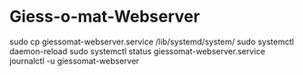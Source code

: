 # Giess-o-mat-Webserver

sudo cp giessomat-webserver.service /lib/systemd/system/
sudo systemctl daemon-reload
sudo systemctl status giessomat-webserver.service
journalctl -u giessomat-webserver